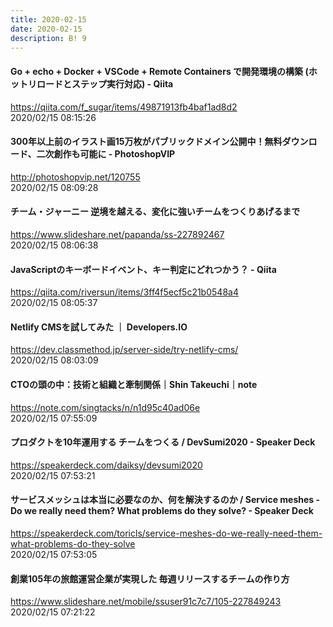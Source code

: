```yaml
---
title: 2020-02-15
date: 2020-02-15
description: B! 9
---
```


#### Go + echo + Docker + VSCode + Remote Containers で開発環境の構築 (ホットリロードとステップ実行対応) - Qiita
https://qiita.com/f_sugar/items/49871913fb4baf1ad8d2<br>
2020/02/15 08:15:26<br>


#### 300年以上前のイラスト画15万枚がパブリックドメイン公開中！無料ダウンロード、二次創作も可能に - PhotoshopVIP
http://photoshopvip.net/120755<br>
2020/02/15 08:09:28<br>


#### チーム・ジャーニー 逆境を越える、変化に強いチームをつくりあげるまで
https://www.slideshare.net/papanda/ss-227892467<br>
2020/02/15 08:06:38<br>


#### JavaScriptのキーボードイベント、キー判定にどれつかう？ - Qiita
https://qiita.com/riversun/items/3ff4f5ecf5c21b0548a4<br>
2020/02/15 08:05:37<br>


#### Netlify CMSを試してみた ｜ Developers.IO
https://dev.classmethod.jp/server-side/try-netlify-cms/<br>
2020/02/15 08:03:09<br>


#### CTOの頭の中：技術と組織と牽制関係｜Shin Takeuchi｜note
https://note.com/singtacks/n/n1d95c40ad06e<br>
2020/02/15 07:55:09<br>


#### プロダクトを10年運用する チームをつくる / DevSumi2020 - Speaker Deck
https://speakerdeck.com/daiksy/devsumi2020<br>
2020/02/15 07:53:21<br>


#### サービスメッシュは本当に必要なのか、何を解決するのか / Service meshes - Do we really need them? What problems do they solve? - Speaker Deck
https://speakerdeck.com/toricls/service-meshes-do-we-really-need-them-what-problems-do-they-solve<br>
2020/02/15 07:53:05<br>


#### 創業105年の旅館運営企業が実現した 毎週リリースするチームの作り方
https://www.slideshare.net/mobile/ssuser91c7c7/105-227849243<br>
2020/02/15 07:21:22<br>


